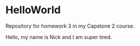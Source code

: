 # HelloWorld
Repository for homework 3 in my Capstone 2 course.

Hello, my name is Nick and I am super tired.
